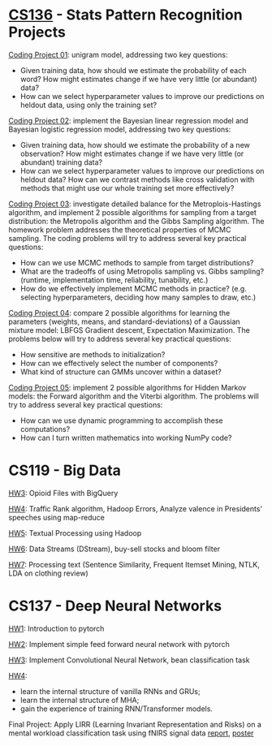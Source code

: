 # [CS136](https://www.cs.tufts.edu/comp/136/2022s/) - Stats Pattern Recognition Projects

[Coding Project 01](cp1-unigram-probabilities): unigram model, addressing two key questions:
- Given training data, how should we estimate the probability of each word? How might estimates change if we have very little (or abundant) data?
- How can we select hyperparameter values to improve our predictions on heldout data, using only the training set?

[Coding Project 02](cp2-bayesian-linreg): implement the Bayesian linear regression model and Bayesian logistic regression model, addressing two key questions:
- Given training data, how should we estimate the probability of a new observation? How might estimates change if we have very little (or abundant) training data?
- How can we select hyperparameter values to improve our predictions on heldout data? How can we contrast methods like cross validation with methods that might use our whole training set more effectively?

[Coding Project 03](cp3-mcmc): investigate detailed balance for the Metroplois-Hastings algorithm, and implement 2 possible algorithms for sampling from a target distribution: the Metropolis algorithm and the Gibbs Sampling algorithm. The homework problem addresses the theoretical properties of MCMC sampling. The coding problems will try to address several key practical questions:
- How can we use MCMC methods to sample from target distributions?
- What are the tradeoffs of using Metropolis sampling vs. Gibbs sampling? (runtime, implementation time, reliability, tunability, etc.)
- How do we effectively implement MCMC methods in practice? (e.g. selecting hyperparameters, deciding how many samples to draw, etc.)

[Coding Project 04](cp4-gaussian-mixture-models): compare 2 possible algorithms for learning the parameters (weights, means, and standard-deviations) of a Gaussian mixture model: LBFGS Gradient descent, Expectation Maximization. The problems below will try to address several key practical questions:
- How sensitive are methods to initialization?
- How can we effectively select the number of components?
- What kind of structure can GMMs uncover within a dataset?

[Coding Project 05](cp5-hidden-markov): implement 2 possible algorithms for Hidden Markov models: the Forward algorithm and the Viterbi algorithm. The problems will try to address several key practical questions:
- How can we use dynamic programming to accomplish these computations?
- How can I turn written mathematics into working NumPy code?

# CS119 - Big Data

[HW3](cs119-hw/CS119-Quiz3.pdf): Opioid Files with BigQuery

[HW4](cs119-hw/CS119-Quiz4.pdf): Traffic Rank algorithm, Hadoop Errors, Analyze valence in Presidents' speeches using map-reduce

[HW5](cs119-hw/CS119-Quiz5.pdf): Textual Processing using Hadoop

[HW6](cs119-hw/CS119-Quiz6.pdf): Data Streams (DStream), buy-sell stocks and bloom filter

[HW7](cs119-hw/CS119-Quiz7.pdf): Processing text (Sentence Similarity, Frequent Itemset Mining, NTLK, LDA on clothing review)

# CS137 - Deep Neural Networks

[HW1](intro-pytorch): Introduction to pytorch

[HW2](neural-network): Implement simple feed forward neural network with pytorch

[HW3](cnn): Implement Convolutional Neural Network, bean classification task

[HW4](rnn): 
- learn the internal structure of vanilla RNNs and GRUs;
- learn the internal structure of MHA;
- gain the experience of training RNN/Transformer models.

Final Project: Apply LIRR (Learning Invariant Representation and Risks) on a mental workload classification task using fNIRS signal data [report](CS137_Report.pdf), [poster](debatingdenim_48x36.pdf)
